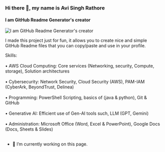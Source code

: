 ### Hi there 👋, my name is Avi Singh Rathore
#### I am GitHub Readme Generator's creator

![I am GitHub Readme Generator's creator](https://arturssmirnovs.github.io/github-profile-readme-generator/images/banner.png)

I made this project just for fun, it allows you to create nice and simple GitHub Readme files that you can copy/paste and use in your profile.

Skills: <br> <br>
• AWS Cloud Computing: Core services (Networking, security, Compute, storage), Solution architectures <br> <br>
•	Cybersecurity: Network Security, Cloud Security (AWS), PAM-IAM (CyberArk, BeyondTrust, Delinea) <br> <br>
•	Programming: PowerShell Scripting, basics of (java & python), Git & GitHub <br> <br>
•	Generative AI: Efficient use of Gen-AI tools such, LLM (GPT, Gemini) <br> <br>
•	Administration: Microsoft Office (Word, Excel & PowerPoint), Google Docs (Docs, Sheets & Slides) <br> <br>

- 🔭 I’m currently working on this page. 
